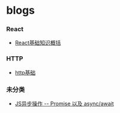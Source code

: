 # blogs

### React
* [React基础知识概括](https://github.com/innerWang/blogs/blob/master/React/React%E5%9F%BA%E7%A1%80%E7%9F%A5%E8%AF%86%E6%A6%82%E6%8B%AC.md)


### HTTP
* [http基础](https://github.com/innerWang/blogs/blob/master/HTTP/HTTP%E5%9F%BA%E7%A1%80.md)


### 未分类

* [JS异步操作 -- Promise 以及 async/await](https://github.com/innerWang/blogs/blob/master/unclassified/js%E5%BC%82%E6%AD%A5%E6%93%8D%E4%BD%9C.md)
